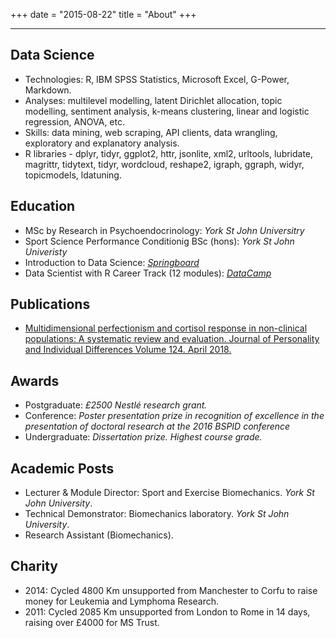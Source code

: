 +++
date = "2015-08-22"
title = "About"
+++

***

## Data Science
- Technologies: R, IBM SPSS Statistics, Microsoft Excel, G-Power, Markdown.
- Analyses: multilevel modelling, latent Dirichlet allocation, topic modelling, sentiment analysis, k-means clustering, linear and logistic regression, ANOVA, etc.
- Skills: data mining, web scraping, API clients, data wrangling, exploratory and explanatory analysis.
- R libraries - dplyr, tidyr, ggplot2, httr, jsonlite, xml2, urltools, lubridate, magrittr, tidytext, tidyr, wordcloud, reshape2, igraph, ggraph, widyr, topicmodels, ldatuning.

## Education 
- MSc by Research in Psychoendocrinology: *York St John Universitry*
- Sport Science Performance Conditionig BSc (hons): *York St John Univeristy*
- Introduction to Data Science: [*Springboard*](https://www.springboard.com)
- Data Scientist with R Career Track (12 modules): [*DataCamp*](https://www.datacamp.com/profile/mikepage)

## Publications
- [Multidimensional perfectionism and cortisol response in non-clinical populations: A systematic review and evaluation. Journal of Personality and Individual Differences Volume 124. April 2018.](https://doi.org/10.1016/j.paid.2017.11.037)

## Awards
- Postgraduate: *£2500 Nestlé research grant.*
- Conference: *Poster presentation prize in recognition of excellence in the presentation of doctoral research at the 2016 BSPID conference*
- Undergraduate: *Dissertation prize. Highest course grade.*

## Academic Posts
- Lecturer & Module Director: Sport and Exercise Biomechanics. *York St John University*.
- Technical Demonstrator: Biomechanics laboratory. *York St John University*.
- Research Assistant (Biomechanics).

## Charity
- 2014: Cycled 4800 Km unsupported from Manchester to Corfu to raise money for Leukemia and Lymphoma Research.
- 2011: Cycled 2085 Km unsupported from London to Rome in 14 days, raising over £4000 for MS Trust.

